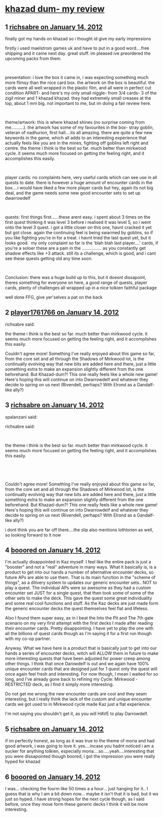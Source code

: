 # [khazad dum- my review](https://community.fantasyflightgames.com/topic/58954-khazad-dum-my-review/)

## 1 [richsabre on January 14, 2012](https://community.fantasyflightgames.com/topic/58954-khazad-dum-my-review/?do=findComment&comment=579379)

finally got my hands on khazad so i thought id give my early impressions

firstly i used maelstrom games uk and have to put in a good word....free shipping and it came next day. great stuff. im pleased ive preordered the upcoming packs from them.

 

presentation: i love the box it came in, i was expecting something much more flimsy than the nice card box. the artwork on the box is beautiful. the cards were all well wrapped in the plastic film, and all were in perfect cut condition APART- and here's my only small niggle- from 3/4 cards- 3 of the zigil miner and 1 khazad khazad. they had extremely small creases at the top, about 1 mm big. not important to me, but im doing a fair review here.

 

theme/artwork: this is where khazad shines (no surprise coming from me..........). the artwork has some of my favourites in the box- stray goblin, veteran of nadhurion, first hall....its all amazing. there are quite a few new keywords in the game, which all adds to an interesting experience that actually feels like you are in the mines, fighting off goblins left right and centre. the theme i think is the best so far. much better than mirkwood cycle. it seems much more focused on getting the feeling right, and it accomplishes this easily.

 

player cards: no complaints here, very useful cards which can see use in all quests to date. there is however a huge amount of encounter cards in the box....i would have liked a few more player cards but hey, again its not big deal, and the game needs some new good encounter sets to set up dwarrowdelf

 

quests: first things first......these arent easy. i spent about 3 times on the first quest thinking it was level 3 before i realised it was level 5, so i went onto the level 3 quest. i got a little closer on this one, havnt cracked it yet but got close. again the continuing feel is being swarmed by goblins, so if you like fighting you're in for a treat. i havnt tried the last quest yet, but it looks good.  my only complaint so far is the 'blah blah last player....' cards, if you're a soloer these are a pain in the ................ as you constantly get shadow effects like +3 attack. still its a challenge, which is good, and i cant see these quests getting old any time soon.

 

Conclusion: there was a huge build up to this, but it doesnt dissapoint, theres something for everyone on here, a good range of quests, player cards, plenty of challenges all wrapped up in a nice tolkien faithful package

well done FFG, give yer'selves a pat on the back

## 2 [player1761766 on January 14, 2012](https://community.fantasyflightgames.com/topic/58954-khazad-dum-my-review/?do=findComment&comment=579385)

richsabre said:

the theme i think is the best so far. much better than mirkwood cycle. it seems much more focused on getting the feeling right, and it accomplishes this easily.



Couldn't agree more! Something I've really enjoyed about this game so far, from the core set and all through the Shadows of Mirkwood lot, is the continually evolving way that new bits are added here and there, just a little something extra to make an expansion slightly different from the one beforehand. But Khazad-dum?! This one really feels like a whole new game! Here's hoping this will continue on into Dwarrowdelf and whatever they decide to spring on us next (Rivendell, perhaps? With Elrond as a Gandalf-like ally?)

## 3 [richsabre on January 14, 2012](https://community.fantasyflightgames.com/topic/58954-khazad-dum-my-review/?do=findComment&comment=579389)

spalanzani said:

richsabre said:

 

the theme i think is the best so far. much better than mirkwood cycle. it seems much more focused on getting the feeling right, and it accomplishes this easily.

 

 

Couldn't agree more! Something I've really enjoyed about this game so far, from the core set and all through the Shadows of Mirkwood lot, is the continually evolving way that new bits are added here and there, just a little something extra to make an expansion slightly different from the one beforehand. But Khazad-dum?! This one really feels like a whole new game! Here's hoping this will continue on into Dwarrowdelf and whatever they decide to spring on us next (Rivendell, perhaps? With Elrond as a Gandalf-like ally?)



i dont think you are far off there....the slip also mentions lothlorien as well, so looking forward to it now

## 4 [booored on January 14, 2012](https://community.fantasyflightgames.com/topic/58954-khazad-dum-my-review/?do=findComment&comment=579397)

I'm actually disappointed in Kaz myself. I feel like the entire pack is just a "booster" and not a "real" adventure in many ways. What it basically is, is a product to get into our hands a number of alternative encounter decks, so future APs are able to use them. That is its main function in the "scheme of things", as a dilivery system to updates our generic encounter sets.. NOT to play a quest. The individual APs were so awesome as they had a custom encounter set JUST for a single quest, that then took some of some of the other sets to make the deck. This gave the quest some great individuality and some real cool functions and stuff. As the Kaz decks are just made form the generic encounter decks the quest themselves feel flat and lifeless.

Also I found them super easy, as in I beat the Into the Pit and The 7th gate scenario on my very first attempt with the first decks I made after reading their encounter cards. Pretty disappointing. I have yet to play the one with all the billions of quest cards though as I'm saying it for a first run though with my co-op partner.

Anyway. What we have here is a product that is basically just to get into our hands a series of encounter decks, witch will ALLOW them in future to make more interesting quests that have been adjusted for power creep among other things. I think that once Darowdelf is out and we again have 100% unique encounter cards that are designed just for 1 quest only the quest will once again feel fresh and interesting. For now though, I mean I waited for so long, and I've already gone back to refining my Cycle: Mirkwood - RESTRICTED deck, as I find it simply more interesting.

Do not get me wrong the new encounter cards are cool and they seam interesting, but I really think the lack of the custom and unique encounter cards we got used to in Mirkwood cycle made Kaz just a flat experience.

I'm not saying you shouldn't get it, as you will HAVE to play Darrowdelf.

## 5 [richsabre on January 14, 2012](https://community.fantasyflightgames.com/topic/58954-khazad-dum-my-review/?do=findComment&comment=579399)

if im perfectly honest, as long as it was true to the theme of moria and had good artwork, i was going to love it. yes....incase you hadnt noticed i am a sucker for anything tolkien, especially moria....so.....yeah....interesting that you were dissapointed though boored, i got the impression you were really hyped for khazad

## 6 [booored on January 14, 2012](https://community.fantasyflightgames.com/topic/58954-khazad-dum-my-review/?do=findComment&comment=579403)

I was... checking the fourm like 50 times a a hour... just hanging for it.. I guess that is why I am a bit down now... maybe it isn't that it is bad, but it ws just so hyped. I have strong hopes for the next cycle though, as I said before, once they move form these generic decks I think it will be more interesting.

